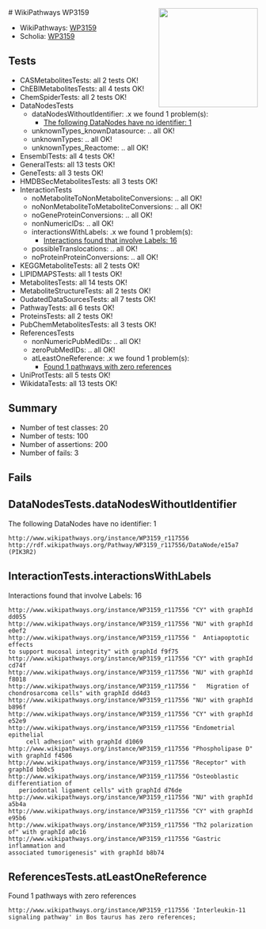 <img style="float: right; width: 200px" src="https://upload.wikimedia.org/wikipedia/commons/thumb/8/83/Wplogo_with_text_500.png/640px-Wplogo_with_text_500.png" />
# WikiPathways WP3159

* WikiPathways: [WP3159](https://new.wikipathways.org/pathways/WP3159)
* Scholia: [WP3159](https://scholia.toolforge.org/wikipathways/WP3159)
## Tests
* CASMetabolitesTests: all 2 tests OK!
* ChEBIMetabolitesTests: all 4 tests OK!
* ChemSpiderTests: all 2 tests OK!
* DataNodesTests
    * dataNodesWithoutIdentifier: .x we found 1 problem(s):
        * [The following DataNodes have no identifier: 1](#d2d32fa0)
    * unknownTypes_knownDatasource: .. all OK!
    * unknownTypes: .. all OK!
    * unknownTypes_Reactome: .. all OK!
* EnsemblTests: all 4 tests OK!
* GeneralTests: all 13 tests OK!
* GeneTests: all 3 tests OK!
* HMDBSecMetabolitesTests: all 3 tests OK!
* InteractionTests
    * noMetaboliteToNonMetaboliteConversions: .. all OK!
    * noNonMetaboliteToMetaboliteConversions: .. all OK!
    * noGeneProteinConversions: .. all OK!
    * nonNumericIDs: .. all OK!
    * interactionsWithLabels: .x we found 1 problem(s):
        * [Interactions found that involve Labels: 16](#fe97a8be)
    * possibleTranslocations: .. all OK!
    * noProteinProteinConversions: .. all OK!
* KEGGMetaboliteTests: all 2 tests OK!
* LIPIDMAPSTests: all 1 tests OK!
* MetabolitesTests: all 14 tests OK!
* MetaboliteStructureTests: all 2 tests OK!
* OudatedDataSourcesTests: all 7 tests OK!
* PathwayTests: all 6 tests OK!
* ProteinsTests: all 2 tests OK!
* PubChemMetabolitesTests: all 3 tests OK!
* ReferencesTests
    * nonNumericPubMedIDs: .. all OK!
    * zeroPubMedIDs: .. all OK!
    * atLeastOneReference: .x we found 1 problem(s):
        * [Found 1 pathways with zero references](#35eb778e)
* UniProtTests: all 5 tests OK!
* WikidataTests: all 13 tests OK!


## Summary

* Number of test classes: 20
* Number of tests: 100
* Number of assertions: 200
* Number of fails: 3

## Fails

<a name="d2d32fa0" />

## DataNodesTests.dataNodesWithoutIdentifier

The following DataNodes have no identifier: 1
```
http://www.wikipathways.org/instance/WP3159_r117556 http://rdf.wikipathways.org/Pathway/WP3159_r117556/DataNode/e15a7 (PIK3R2)
```

<a name="fe97a8be" />

## InteractionTests.interactionsWithLabels

Interactions found that involve Labels: 16
```
http://www.wikipathways.org/instance/WP3159_r117556 "CY" with graphId dd055
http://www.wikipathways.org/instance/WP3159_r117556 "NU" with graphId e0ef2
http://www.wikipathways.org/instance/WP3159_r117556 "  Antiapoptotic effects 
to support mucosal integrity" with graphId f9f75
http://www.wikipathways.org/instance/WP3159_r117556 "CY" with graphId cd74f
http://www.wikipathways.org/instance/WP3159_r117556 "NU" with graphId f8018
http://www.wikipathways.org/instance/WP3159_r117556 "   Migration of 
chondrosarcoma cells" with graphId dd4d3
http://www.wikipathways.org/instance/WP3159_r117556 "NU" with graphId b896f
http://www.wikipathways.org/instance/WP3159_r117556 "CY" with graphId e52e9
http://www.wikipathways.org/instance/WP3159_r117556 "Endometrial epithelial 
     cell adhesion" with graphId d1069
http://www.wikipathways.org/instance/WP3159_r117556 "Phospholipase D" with graphId f4506
http://www.wikipathways.org/instance/WP3159_r117556 "Receptor" with graphId bb0c5
http://www.wikipathways.org/instance/WP3159_r117556 "Osteoblastic differentiation of 
   periodontal ligament cells" with graphId d76de
http://www.wikipathways.org/instance/WP3159_r117556 "NU" with graphId a5b4a
http://www.wikipathways.org/instance/WP3159_r117556 "CY" with graphId e95b6
http://www.wikipathways.org/instance/WP3159_r117556 "Th2 polarization of" with graphId a0c16
http://www.wikipathways.org/instance/WP3159_r117556 "Gastric inflammation and 
associated tumorigenesis" with graphId b8b74
```

<a name="35eb778e" />

## ReferencesTests.atLeastOneReference

Found 1 pathways with zero references
```
http://www.wikipathways.org/instance/WP3159_r117556 'Interleukin-11 signaling pathway' in Bos taurus has zero references; 
```


